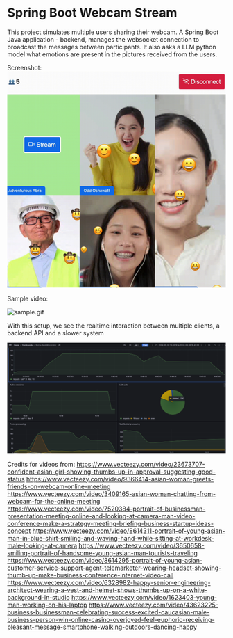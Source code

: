 # Spring Boot Webcam Stream

This project simulates multiple users sharing their webcam. A Spring Boot Java application - backend, manages the websocket connection to broadcast
the messages between participants. It also asks a LLM python model what emotions are present in the pictures received from the users.


Screenshot:
![img.png](documentation%2Fimg.png)

Sample video:

![sample.gif](documentation%2Fsample.gif)

With this setup, we see the realtime interaction between multiple clients, a backend API and a slower system

![grafana.png](documentation%2Fgrafana.png)


Credits for videos from:
https://www.vecteezy.com/video/23673707-confident-asian-girl-showing-thumbs-up-in-approval-suggesting-good-status
https://www.vecteezy.com/video/9366414-asian-woman-greets-friends-on-webcam-online-meeting
https://www.vecteezy.com/video/3409165-asian-woman-chatting-from-webcam-for-the-online-meeting
https://www.vecteezy.com/video/7520384-portrait-of-businessman-presentation-meeting-online-and-looking-at-camera-man-video-conference-make-a-strategy-meeting-briefing-business-startup-ideas-concept
https://www.vecteezy.com/video/8614311-portrait-of-young-asian-man-in-blue-shirt-smiling-and-waving-hand-while-sitting-at-workdesk-male-looking-at-camera
https://www.vecteezy.com/video/3650658-smiling-portrait-of-handsome-young-asian-man-tourists-traveling
https://www.vecteezy.com/video/8614295-portrait-of-young-asian-customer-service-support-agent-telemarketer-wearing-headset-showing-thumb-up-make-business-conference-internet-video-call
https://www.vecteezy.com/video/6328982-happy-senior-engineering-architect-wearing-a-vest-and-helmet-shows-thumbs-up-on-a-white-background-in-studio
https://www.vecteezy.com/video/1623403-young-man-working-on-his-laptop
https://www.vecteezy.com/video/43623225-business-businessman-celebrating-success-excited-caucasian-male-business-person-win-online-casino-overjoyed-feel-euphoric-receiving-pleasant-message-smartphone-walking-outdoors-dancing-happy
